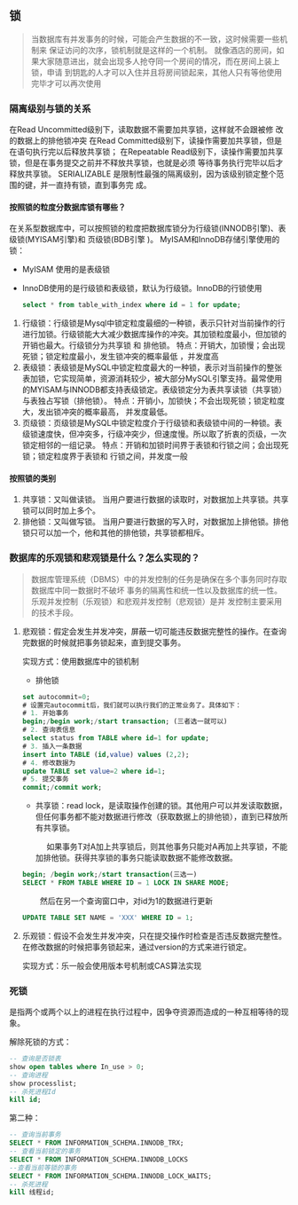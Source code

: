## 锁

> 当数据库有并发事务的时候，可能会产生数据的不一致，这时候需要一些机制来
> 保证访问的次序，锁机制就是这样的一个机制。
> 就像酒店的房间，如果大家随意进出，就会出现多人抢夺同一个房间的情况，而在房间上装上锁，申请
> 到钥匙的人才可以入住并且将房间锁起来，其他人只有等他使用完毕才可以再次使用  

### 隔离级别与锁的关系

在Read Uncommitted级别下，读取数据不需要加共享锁，这样就不会跟被修
改的数据上的排他锁冲突
在Read Committed级别下，读操作需要加共享锁，但是在语句执行完以后释放共享锁；
在Repeatable Read级别下，读操作需要加共享锁，但是在事务提交之前并不释放共享锁，也就是必须
等待事务执行完毕以后才释放共享锁。
SERIALIZABLE 是限制性最强的隔离级别，因为该级别锁定整个范围的键，并一直持有锁，直到事务完
成。  

#### 按照锁的粒度分数据库锁有哪些？

在关系型数据库中，可以按照锁的粒度把数据库锁分为行级锁(INNODB引擎)、表级锁(MYISAM引擎)和
页级锁(BDB引擎 )。
MyISAM和InnoDB存储引擎使用的锁：  

- MyISAM 使用的是表级锁

- InnoDB使用的是行级锁和表级锁，默认为行级锁。InnoDB的行锁使用
  
  ```sql
  select * from table_with_index where id = 1 for update;
  ```
1. 行级锁：行级锁是Mysql中锁定粒度最细的一种锁，表示只针对当前操作的行进行加锁。行级锁能大大减少数据库操作的冲突。其加锁粒度最小，但加锁的开销也最大。行级锁分为共享锁 和 排他锁。
   特点：开销大，加锁慢；会出现死锁；锁定粒度最小，发生锁冲突的概率最低 ，并发度高
2. 表级锁：表级锁是MySQL中锁定粒度最大的一种锁，表示对当前操作的整张表加锁，它实现简单，资源消耗较少，被大部分MySQL引擎支持。最常使用的MYISAM与INNODB都支持表级锁定。表级锁定分为表共享读锁（共享锁）与表独占写锁（排他锁）。
   特点：开销小，加锁快；不会出现死锁；锁定粒度大，发出锁冲突的概率最高，
   并发度最低。  
3. 页级锁：页级锁是MySQL中锁定粒度介于行级锁和表级锁中间的一种锁。表级锁速度快，但冲突多，行级冲突少，但速度慢。所以取了折衷的页级，一次锁定相邻的一组记录。
   特点：开销和加锁时间界于表锁和行锁之间；会出现死锁；锁定粒度界于表锁和
   行锁之间，并发度一般  

#### 按照锁的类别

1. 共享锁：又叫做读锁。 当用户要进行数据的读取时，对数据加上共享锁。共享锁可以同时加上多个。  
2. 排他锁：又叫做写锁。 当用户要进行数据的写入时，对数据加上排他锁。排他锁只可以加一个，他和其他的排他锁，共享锁都相斥。  

### 数据库的乐观锁和悲观锁是什么？怎么实现的？

> 数据库管理系统（DBMS）中的并发控制的任务是确保在多个事务同时存取数据库中同一数据时不破坏
> 事务的隔离性和统一性以及数据库的统一性。乐观并发控制（乐观锁）和悲观并发控制（悲观锁）是并
> 发控制主要采用的技术手段。  

1. 悲观锁：假定会发生并发冲突，屏蔽一切可能违反数据完整性的操作。在查询完数据的时候就把事务锁起来，直到提交事务。
   
   实现方式：使用数据库中的锁机制  
   
   - 排他锁
   
   ```sql
   set autocommit=0;
   # 设置完autocommit后，我们就可以执行我们的正常业务了。具体如下： 
   # 1. 开始事务
   begin;/begin work;/start transaction; (三者选一就可以) 
   # 2. 查询表信息
   select status from TABLE where id=1 for update; 
   # 3. 插入一条数据
   insert into TABLE (id,value) values (2,2); 
   # 4. 修改数据为
   update TABLE set value=2 where id=1; 
   # 5. 提交事务
   commit;/commit work;
   ```
   
   - 共享锁：read lock，是读取操作创建的锁。其他用户可以并发读取数据，但任何事务都不能对数据进行修改（获取数据上的排他锁），直到已释放所有共享锁。
     
           如果事务T对A加上共享锁后，则其他事务只能对A再加上共享锁，不能加排他锁。获得共享锁的事务只能读取数据不能修改数据。
   
   ```sql
   begin; /begin work;/start transaction(三选一)
   SELECT * FROM TABLE WHERE ID = 1 LOCK IN SHARE MODE;        
   ```
   
           然后在另一个查询窗口中，对id为1的数据进行更新
   
   ```sql
   UPDATE TABLE SET NAME = 'XXX' WHERE ID = 1;        
   ```

2. 乐观锁：假设不会发生并发冲突，只在提交操作时检查是否违反数据完整性。在修改数据的时候把事务锁起来，通过version的方式来进行锁定。
   
   实现方式：乐一般会使用版本号机制或CAS算法实现  

### 死锁

是指两个或两个以上的进程在执行过程中，因争夺资源而造成的一种互相等待的现象。

解除死锁的方式：

```sql
-- 查询是否锁表
show open tables where In_use > 0;
-- 查询进程
show processlist;
-- 杀死进程Id
kill id;
```

第二种：

```sql
-- 查询当前事务
SELECT * FROM INFORMATION_SCHEMA.INNODB_TRX;
-- 查看当前锁定的事务
SELECT * FROM INFORMATION_SCHEMA.INNODB_LOCKS
--查看当前等锁的事务
SELECT * FROM INFORMATION_SCHEMA.INNODB_LOCK_WAITS;
-- 杀死进程
kill 线程id;
```
